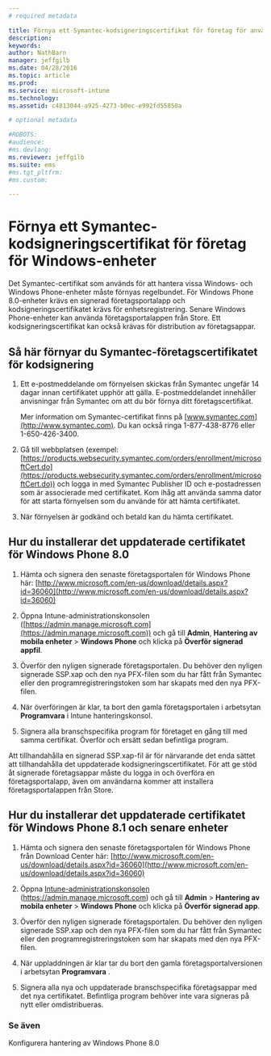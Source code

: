 ```yaml
---
# required metadata

title: Förnya ett Symantec-kodsigneringscertifikat för företag för användning med Microsoft Intune | Microsoft Intune
description:
keywords:
author: NathBarn
manager: jeffgilb
ms.date: 04/28/2016
ms.topic: article
ms.prod:
ms.service: microsoft-intune
ms.technology:
ms.assetid: c4813044-a925-4273-b0ec-e992fd55850a

# optional metadata

#ROBOTS:
#audience:
#ms.devlang:
ms.reviewer: jeffgilb
ms.suite: ems
#ms.tgt_pltfrm:
#ms.custom:

---
```


# Förnya ett Symantec-kodsigneringscertifikat för företag för Windows-enheter

Det Symantec-certifikat som används för att hantera vissa Windows- och Windows Phone-enheter måste förnyas regelbundet. För Windows Phone 8.0-enheter krävs en signerad företagsportalapp och kodsigneringscertifikatet krävs för enhetsregistrering. Senare Windows Phone-enheter kan använda företagsportalappen från Store. Ett kodsigneringscertifikat kan också krävas för distribution av företagsappar.

## Så här förnyar du Symantec-företagscertifikatet för kodsignering

1.  Ett e-postmeddelande om förnyelsen skickas från Symantec ungefär 14 dagar innan certifikatet upphör att gälla. E-postmeddelandet innehåller anvisningar från Symantec om att du bör förnya ditt företagscertifikat.

    Mer information om Symantec-certifikat finns på [www.symantec.com](http://www.symantec.com). Du kan också ringa 1-877-438-8776 eller 1-650-426-3400.

2.  Gå till webbplatsen (exempel: [https://products.websecurity.symantec.com/orders/enrollment/microsoftCert.do](https://products.websecurity.symantec.com/orders/enrollment/microsoftCert.do)) och logga in med Symantec Publisher ID och e-postadressen som är associerade med certifikatet. Kom ihåg att använda samma dator för att starta förnyelsen som du använde för att hämta certifikatet.

3.  När förnyelsen är godkänd och betald kan du hämta certifikatet.

## Hur du installerar det uppdaterade certifikatet för Windows Phone 8.0

1.  Hämta och signera den senaste företagsportalen för Windows Phone här: [http://www.microsoft.com/en-us/download/details.aspx?id=36060](http://www.microsoft.com/en-us/download/details.aspx?id=36060)

2.  Öppna Intune-administrationskonsolen ([https://admin.manage.microsoft.com](https://admin.manage.microsoft.com)) och gå till **Admin**, **Hantering av mobila enheter** &gt; **Windows Phone** och klicka på **Överför signerad appfil**.

3.  Överför den nyligen signerade företagsportalen. Du behöver den nyligen signerade SSP.xap och den nya PFX-filen som du har fått från Symantec eller den programregistreringstoken som har skapats med den nya PFX-filen.

4.  När överföringen är klar, ta bort den gamla företagsportalen i arbetsytan **Programvara** i Intune hanteringskonsol.

5.  Signera alla branschspecifika program för företaget en gång till med samma certifikat. Överför och ersätt sedan befintliga program.

Att tillhandahålla en signerad SSP.xap-fil är för närvarande det enda sättet att tillhandahålla det uppdaterade kodsigneringscertifikatet. För att ge stöd åt signerade företagsappar måste du logga in och överföra en företagsportalapp, även om användarna kommer att installera företagsportalappen från Store.

## Hur du installerar det uppdaterade certifikatet för Windows Phone 8.1 och senare enheter

1.  Hämta och signera den senaste företagsportalen för Windows Phone från Download Center här: [http://www.microsoft.com/en-us/download/details.aspx?id=36060](http://www.microsoft.com/en-us/download/details.aspx?id=36060)

2.  Öppna [Intune-administrationskonsolen](https://admin.manage.microsoft.com) (https://admin.manage.microsoft.com) och gå till **Admin** &gt; **Hantering av mobila enheter** &gt; **Windows Phone** och klicka på **Överför signerad app**.

3.  Överför den nyligen signerade företagsportalen. Du behöver den nyligen signerade SSP.xap och den nya PFX-filen som du har fått från Symantec eller den programregistreringstoken som har skapats med den nya PFX-filen.

4.  När uppladdningen är klar tar du bort den gamla företagsportalversionen i arbetsytan **Programvara**  .

5.  Signera alla nya och uppdaterade branschspecifika företagsappar med det nya certifikatet. Befintliga program behöver inte vara signeras på nytt eller omdistribueras.


### Se även
Konfigurera hantering av Windows Phone 8.0


<!--HONumber=May16_HO2-->


